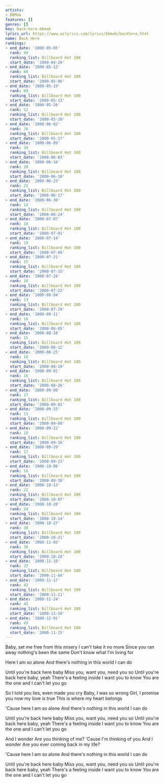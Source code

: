 ```yaml
---
artists:
- BBMak
features: []
genres: []
key: back-here-bbmak
lyrics_url: https://www.azlyrics.com/lyrics/bbmak/backhere.html
name: Back Here
rankings:
- end_date: '2000-05-05'
  rank: 99
  ranking_list: Billboard Hot 100
  start_date: '2000-04-29'
- end_date: '2000-05-12'
  rank: 86
  ranking_list: Billboard Hot 100
  start_date: '2000-05-06'
- end_date: '2000-05-19'
  rank: 60
  ranking_list: Billboard Hot 100
  start_date: '2000-05-13'
- end_date: '2000-05-26'
  rank: 52
  ranking_list: Billboard Hot 100
  start_date: '2000-05-20'
- end_date: '2000-06-02'
  rank: 38
  ranking_list: Billboard Hot 100
  start_date: '2000-05-27'
- end_date: '2000-06-09'
  rank: 34
  ranking_list: Billboard Hot 100
  start_date: '2000-06-03'
- end_date: '2000-06-16'
  rank: 28
  ranking_list: Billboard Hot 100
  start_date: '2000-06-10'
- end_date: '2000-06-23'
  rank: 21
  ranking_list: Billboard Hot 100
  start_date: '2000-06-17'
- end_date: '2000-06-30'
  rank: 18
  ranking_list: Billboard Hot 100
  start_date: '2000-06-24'
- end_date: '2000-07-07'
  rank: 18
  ranking_list: Billboard Hot 100
  start_date: '2000-07-01'
- end_date: '2000-07-14'
  rank: 19
  ranking_list: Billboard Hot 100
  start_date: '2000-07-08'
- end_date: '2000-07-21'
  rank: 15
  ranking_list: Billboard Hot 100
  start_date: '2000-07-15'
- end_date: '2000-07-28'
  rank: 18
  ranking_list: Billboard Hot 100
  start_date: '2000-07-22'
- end_date: '2000-08-04'
  rank: 13
  ranking_list: Billboard Hot 100
  start_date: '2000-07-29'
- end_date: '2000-08-11'
  rank: 16
  ranking_list: Billboard Hot 100
  start_date: '2000-08-05'
- end_date: '2000-08-18'
  rank: 15
  ranking_list: Billboard Hot 100
  start_date: '2000-08-12'
- end_date: '2000-08-25'
  rank: 16
  ranking_list: Billboard Hot 100
  start_date: '2000-08-19'
- end_date: '2000-09-01'
  rank: 16
  ranking_list: Billboard Hot 100
  start_date: '2000-08-26'
- end_date: '2000-09-08'
  rank: 17
  ranking_list: Billboard Hot 100
  start_date: '2000-09-02'
- end_date: '2000-09-15'
  rank: 15
  ranking_list: Billboard Hot 100
  start_date: '2000-09-09'
- end_date: '2000-09-22'
  rank: 18
  ranking_list: Billboard Hot 100
  start_date: '2000-09-16'
- end_date: '2000-09-29'
  rank: 17
  ranking_list: Billboard Hot 100
  start_date: '2000-09-23'
- end_date: '2000-10-06'
  rank: 16
  ranking_list: Billboard Hot 100
  start_date: '2000-09-30'
- end_date: '2000-10-13'
  rank: 22
  ranking_list: Billboard Hot 100
  start_date: '2000-10-07'
- end_date: '2000-10-20'
  rank: 24
  ranking_list: Billboard Hot 100
  start_date: '2000-10-14'
- end_date: '2000-10-27'
  rank: 30
  ranking_list: Billboard Hot 100
  start_date: '2000-10-21'
- end_date: '2000-11-03'
  rank: 36
  ranking_list: Billboard Hot 100
  start_date: '2000-10-28'
- end_date: '2000-11-10'
  rank: 37
  ranking_list: Billboard Hot 100
  start_date: '2000-11-04'
- end_date: '2000-11-17'
  rank: 42
  ranking_list: Billboard Hot 100
  start_date: '2000-11-11'
- end_date: '2000-11-24'
  rank: 45
  ranking_list: Billboard Hot 100
  start_date: '2000-11-18'
- end_date: '2000-12-01'
  rank: 49
  ranking_list: Billboard Hot 100
  start_date: '2000-11-25'
---
```


Baby, set me free from this misery 
I can't take it no more 
Since you ran away nothing's been the same 
Don't know what I'm living for 

Here I am so alone 
And there's nothing in this world I can do 

Until you're back here baby 
Miss you, want you, need you so 
Until you're back here baby, yeah 
There's a feeling inside I want you to know 
You are the one and I can't let you go 

So I told you lies, even made you cry 
Baby, I was so wrong 
Girl, I promise you now my love is true 
This is where my heart belongs 

'Cause here I am so alone 
And there's nothing in this world I can do 

Until you're back here baby 
Miss you, want you, need you so 
Until you're back here baby, yeah 
There's a feeling inside I want you to know 
You are the one and I can't let you go 

And I wonder
Are you thinking of me? 
'Cause I'm thinking of you 
And I wonder 
Are you ever coming back in my life? 

'Cause here I am so alone 
And there's nothing in this world I can do 

Until you're back here baby 
Miss you, want you, need you so 
Until you're back here baby, yeah 
There's a feeling inside I want you to know 
You are the one and I can't let you go




